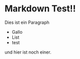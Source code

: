 # Markdown Test!!
Dies ist ein Paragraph

<ul>
  <li>Gallo</li>
  <li>List</li>
  <li>test</li>
</ul>

<style>
  document {background-color: blue; color: white;}
</style>

und hier ist noch einer.
